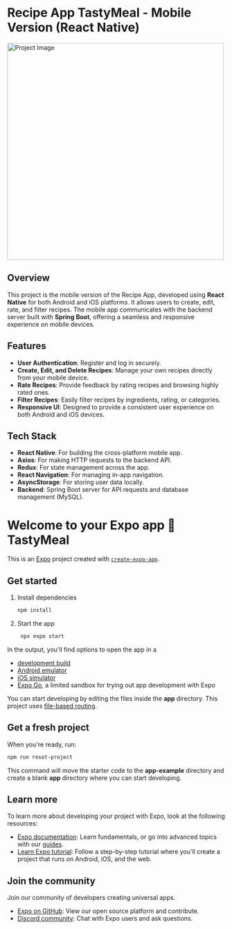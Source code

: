 # Recipe App TastyMeal - Mobile Version (React Native)

<img src="https://i.ibb.co/sthfHyV/Captura-de-pantalla-2024-10-13-a-las-1-05-49.png" alt="Project Image" width="500"/>

## Overview

This project is the mobile version of the Recipe App, developed using **React Native** for both Android and iOS platforms. It allows users to create, edit, rate, and filter recipes. The mobile app communicates with the backend server built with **Spring Boot**, offering a seamless and responsive experience on mobile devices.

## Features

- **User Authentication**: Register and log in securely.
- **Create, Edit, and Delete Recipes**: Manage your own recipes directly from your mobile device.
- **Rate Recipes**: Provide feedback by rating recipes and browsing highly rated ones.
- **Filter Recipes**: Easily filter recipes by ingredients, rating, or categories.
- **Responsive UI**: Designed to provide a consistent user experience on both Android and iOS devices.

## Tech Stack

- **React Native**: For building the cross-platform mobile app.
- **Axios**: For making HTTP requests to the backend API.
- **Redux**: For state management across the app.
- **React Navigation**: For managing in-app navigation.
- **AsyncStorage**: For storing user data locally.
- **Backend**: Spring Boot server for API requests and database management (MySQL).

# Welcome to your Expo app 👋 TastyMeal

This is an [Expo](https://expo.dev) project created with [`create-expo-app`](https://www.npmjs.com/package/create-expo-app).

## Get started

1. Install dependencies

   ```bash
   npm install
   ```

2. Start the app

   ```bash
    npx expo start
   ```

In the output, you'll find options to open the app in a

- [development build](https://docs.expo.dev/develop/development-builds/introduction/)
- [Android emulator](https://docs.expo.dev/workflow/android-studio-emulator/)
- [iOS simulator](https://docs.expo.dev/workflow/ios-simulator/)
- [Expo Go](https://expo.dev/go), a limited sandbox for trying out app development with Expo

You can start developing by editing the files inside the **app** directory. This project uses [file-based routing](https://docs.expo.dev/router/introduction).

## Get a fresh project

When you're ready, run:

```bash
npm run reset-project
```

This command will move the starter code to the **app-example** directory and create a blank **app** directory where you can start developing.

## Learn more

To learn more about developing your project with Expo, look at the following resources:

- [Expo documentation](https://docs.expo.dev/): Learn fundamentals, or go into advanced topics with our [guides](https://docs.expo.dev/guides).
- [Learn Expo tutorial](https://docs.expo.dev/tutorial/introduction/): Follow a step-by-step tutorial where you'll create a project that runs on Android, iOS, and the web.

## Join the community

Join our community of developers creating universal apps.

- [Expo on GitHub](https://github.com/expo/expo): View our open source platform and contribute.
- [Discord community](https://chat.expo.dev): Chat with Expo users and ask questions.
